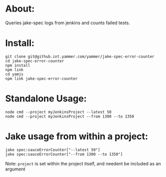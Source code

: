 About:
====================
Queries jake-spec logs from jenkins and counts failed tests.

Install:
====================
    git clone git@github.int.yammer.com/yammer/jake-spec-error-counter
    cd jake-spec-error-counter
    npm install
    npm link
    cd yamjs
    npm link jake-spec-error-counter

Standalone Usage:
====================
    node cmd --project myJenkinsProject --latest 50
    node cmd --project myJenkinsProject --from 1300 --to 1350

Jake usage from within a project:
====================
    jake spec:sauceErrorCounter["--latest 50"]
    jake spec:sauceErrorCounter["--from 1300 --to 1350"]
Note: ```project``` is set within the project itself, and needent be included as an argument